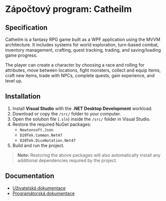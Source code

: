 # Zápočtový program: Catheilm

## Specification

Catheilm is a fantasy RPG game built as a WPF application using the MVVM architecture. It includes systems for world exploration, turn-based combat, inventory management, crafting, quest tracking, trading, and saving/loading game progress.

The player can create a character by choosing a race and rolling for attributes, move between locations, fight monsters, collect and equip items, craft new items, trade with NPCs, complete quests, gain experience, and level up.

## Installation

1. Install **Visual Studio** with the **.NET Desktop Development** workload.
2. Download or copy the `/src/` folder to your computer.
3. Open the solution file (`.sln`) inside the `/src/` folder in Visual Studio.
4. Restore the required NuGet packages:
   - `Newtonsoft.Json`
   - `D20Tek.Common.Net47`
   - `D20Tek.DiceNotation.Net47`
5. Build and run the project.

> **Note:** Restoring the above packages will also automatically install any additional dependencies required by the project.

## Documentation

* [Uživatelská dokumentace](docs/user.md)
* [Programátorská dokumentace](docs/programmer.md)
